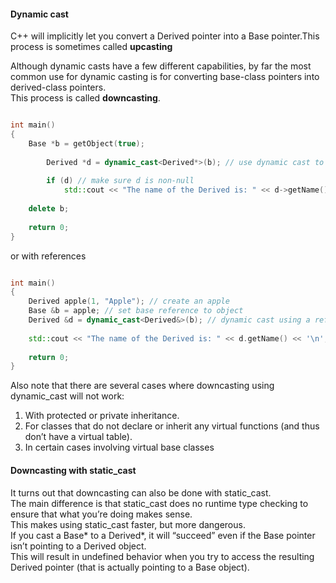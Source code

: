 #### Dynamic cast

C++ will implicitly let you convert a Derived pointer into a Base pointer.This process is sometimes called **upcasting**

Although dynamic casts have a few different capabilities, by far the most common use for dynamic casting is for converting base-class pointers into derived-class pointers. \
This process is called **downcasting**.

```cpp

int main()
{
	Base *b = getObject(true);
 
        Derived *d = dynamic_cast<Derived*>(b); // use dynamic cast to convert Base pointer into Derived pointer
 
        if (d) // make sure d is non-null
            std::cout << "The name of the Derived is: " << d->getName() << '\n';
 
	delete b;
 
	return 0;
}

```

or with references

```cpp

int main()
{
	Derived apple(1, "Apple"); // create an apple
	Base &b = apple; // set base reference to object
	Derived &d = dynamic_cast<Derived&>(b); // dynamic cast using a reference instead of a pointer
 
	std::cout << "The name of the Derived is: " << d.getName() << '\n'; // we can access Derived::getName through d
 
	return 0;
}

```

Also note that there are several cases where downcasting using dynamic_cast will not work:
1) With protected or private inheritance.
2) For classes that do not declare or inherit any virtual functions (and thus don’t have a virtual table).
3) In certain cases involving virtual base classes


#### Downcasting with static_cast

It turns out that downcasting can also be done with static_cast. \
The main difference is that static_cast does no runtime type checking to ensure that what you’re doing makes sense. \
This makes using static_cast faster, but more dangerous. \
If you cast a Base* to a Derived*, it will “succeed” even if the Base pointer isn’t pointing to a Derived object. \
This will result in undefined behavior when you try to access the resulting Derived pointer (that is actually pointing to a Base object).

